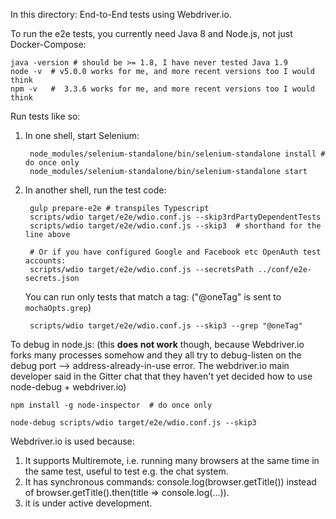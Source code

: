 In this directory: End-to-End tests using Webdriver.io.

To run the e2e tests, you currently need Java 8 and Node.js, not just Docker-Compose:

    java -version # should be >= 1.8, I have never tested Java 1.9
    node -v  # v5.0.0 works for me, and more recent versions too I would think
    npm -v   #  3.3.6 works for me, and more recent versions too I would think

Run tests like so:

1. In one shell, start Selenium:

        node_modules/selenium-standalone/bin/selenium-standalone install # do once only
        node_modules/selenium-standalone/bin/selenium-standalone start

2. In another shell, run the test code:

        gulp prepare-e2e # transpiles Typescript
        scripts/wdio target/e2e/wdio.conf.js --skip3rdPartyDependentTests
        scripts/wdio target/e2e/wdio.conf.js --skip3  # shorthand for the line above

        # Or if you have configured Google and Facebook etc OpenAuth test accounts:
        scripts/wdio target/e2e/wdio.conf.js --secretsPath ../conf/e2e-secrets.json

    You can run only tests that match a tag: ("@oneTag" is sent to `mochaOpts.grep`)

        scripts/wdio target/e2e/wdio.conf.js --skip3 --grep "@oneTag"

To debug in node.js: (this **does not work** though, because Webdriver.io forks many processes
somehow and they all try to debug-listen on the debug port --> address-already-in-use error.
The webdriver.io main developer said in the Gitter chat that they haven't yet decided how
to use node-debug + webdriver.io)

    npm install -g node-inspector  # do once only

    node-debug scripts/wdio target/e2e/wdio.conf.js --skip3


Webdriver.io is used because:
  1. It supports Multiremote, i.e. running many browsers at the same time in the same test, useful to test e.g. the chat system.
  2. It has synchronous commands: console.log(browser.getTitle()) instead of browser.getTitle().then(title => console.log(...)).
  3. it is under active development.

